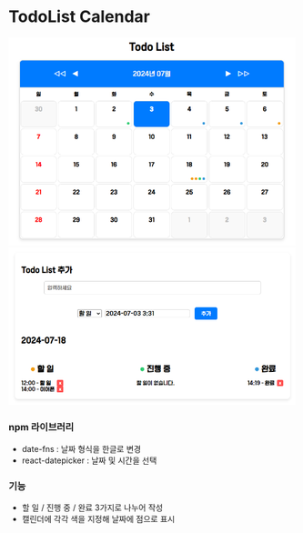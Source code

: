 # TodoList Calendar

![claendar](./src/assets/img/calendar.PNG)
![todolist](./src/assets/img/list.PNG)

<h3>npm 라이브러리</h3>

- date-fns : 날짜 형식을 한글로 변경
- react-datepicker : 날짜 및 시간을 선택

<h3>기능</h3>

- 할 일 / 진행 중 / 완료 3가지로 나누어 작성
- 캘린더에 각각 색을 지정해 날짜에 점으로 표시
